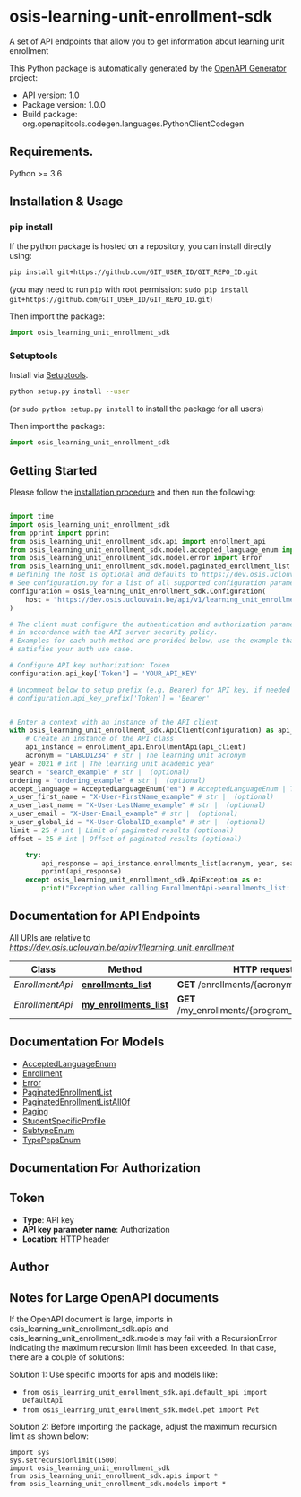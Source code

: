 # osis-learning-unit-enrollment-sdk
A set of API endpoints that allow you to get information about learning unit enrollment

This Python package is automatically generated by the [OpenAPI Generator](https://openapi-generator.tech) project:

- API version: 1.0
- Package version: 1.0.0
- Build package: org.openapitools.codegen.languages.PythonClientCodegen

## Requirements.

Python >= 3.6

## Installation & Usage
### pip install

If the python package is hosted on a repository, you can install directly using:

```sh
pip install git+https://github.com/GIT_USER_ID/GIT_REPO_ID.git
```
(you may need to run `pip` with root permission: `sudo pip install git+https://github.com/GIT_USER_ID/GIT_REPO_ID.git`)

Then import the package:
```python
import osis_learning_unit_enrollment_sdk
```

### Setuptools

Install via [Setuptools](http://pypi.python.org/pypi/setuptools).

```sh
python setup.py install --user
```
(or `sudo python setup.py install` to install the package for all users)

Then import the package:
```python
import osis_learning_unit_enrollment_sdk
```

## Getting Started

Please follow the [installation procedure](#installation--usage) and then run the following:

```python

import time
import osis_learning_unit_enrollment_sdk
from pprint import pprint
from osis_learning_unit_enrollment_sdk.api import enrollment_api
from osis_learning_unit_enrollment_sdk.model.accepted_language_enum import AcceptedLanguageEnum
from osis_learning_unit_enrollment_sdk.model.error import Error
from osis_learning_unit_enrollment_sdk.model.paginated_enrollment_list import PaginatedEnrollmentList
# Defining the host is optional and defaults to https://dev.osis.uclouvain.be/api/v1/learning_unit_enrollment
# See configuration.py for a list of all supported configuration parameters.
configuration = osis_learning_unit_enrollment_sdk.Configuration(
    host = "https://dev.osis.uclouvain.be/api/v1/learning_unit_enrollment"
)

# The client must configure the authentication and authorization parameters
# in accordance with the API server security policy.
# Examples for each auth method are provided below, use the example that
# satisfies your auth use case.

# Configure API key authorization: Token
configuration.api_key['Token'] = 'YOUR_API_KEY'

# Uncomment below to setup prefix (e.g. Bearer) for API key, if needed
# configuration.api_key_prefix['Token'] = 'Bearer'


# Enter a context with an instance of the API client
with osis_learning_unit_enrollment_sdk.ApiClient(configuration) as api_client:
    # Create an instance of the API class
    api_instance = enrollment_api.EnrollmentApi(api_client)
    acronym = "LABCD1234" # str | The learning unit acronym
year = 2021 # int | The learning unit academic year
search = "search_example" # str |  (optional)
ordering = "ordering_example" # str |  (optional)
accept_language = AcceptedLanguageEnum("en") # AcceptedLanguageEnum | The header advertises which languages the client is able to understand, and which locale variant is preferred. (By languages, we mean natural languages, such as English, and not programming languages.)  (optional)
x_user_first_name = "X-User-FirstName_example" # str |  (optional)
x_user_last_name = "X-User-LastName_example" # str |  (optional)
x_user_email = "X-User-Email_example" # str |  (optional)
x_user_global_id = "X-User-GlobalID_example" # str |  (optional)
limit = 25 # int | Limit of paginated results (optional)
offset = 25 # int | Offset of paginated results (optional)

    try:
        api_response = api_instance.enrollments_list(acronym, year, search=search, ordering=ordering, accept_language=accept_language, x_user_first_name=x_user_first_name, x_user_last_name=x_user_last_name, x_user_email=x_user_email, x_user_global_id=x_user_global_id, limit=limit, offset=offset)
        pprint(api_response)
    except osis_learning_unit_enrollment_sdk.ApiException as e:
        print("Exception when calling EnrollmentApi->enrollments_list: %s\n" % e)
```

## Documentation for API Endpoints

All URIs are relative to *https://dev.osis.uclouvain.be/api/v1/learning_unit_enrollment*

Class | Method | HTTP request | Description
------------ | ------------- | ------------- | -------------
*EnrollmentApi* | [**enrollments_list**](docs/EnrollmentApi.md#enrollments_list) | **GET** /enrollments/{acronym}/{year}/ | 
*EnrollmentApi* | [**my_enrollments_list**](docs/EnrollmentApi.md#my_enrollments_list) | **GET** /my_enrollments/{program_code}/{year}/ | 


## Documentation For Models

 - [AcceptedLanguageEnum](docs/AcceptedLanguageEnum.md)
 - [Enrollment](docs/Enrollment.md)
 - [Error](docs/Error.md)
 - [PaginatedEnrollmentList](docs/PaginatedEnrollmentList.md)
 - [PaginatedEnrollmentListAllOf](docs/PaginatedEnrollmentListAllOf.md)
 - [Paging](docs/Paging.md)
 - [StudentSpecificProfile](docs/StudentSpecificProfile.md)
 - [SubtypeEnum](docs/SubtypeEnum.md)
 - [TypePepsEnum](docs/TypePepsEnum.md)


## Documentation For Authorization


## Token

- **Type**: API key
- **API key parameter name**: Authorization
- **Location**: HTTP header


## Author




## Notes for Large OpenAPI documents
If the OpenAPI document is large, imports in osis_learning_unit_enrollment_sdk.apis and osis_learning_unit_enrollment_sdk.models may fail with a
RecursionError indicating the maximum recursion limit has been exceeded. In that case, there are a couple of solutions:

Solution 1:
Use specific imports for apis and models like:
- `from osis_learning_unit_enrollment_sdk.api.default_api import DefaultApi`
- `from osis_learning_unit_enrollment_sdk.model.pet import Pet`

Solution 2:
Before importing the package, adjust the maximum recursion limit as shown below:
```
import sys
sys.setrecursionlimit(1500)
import osis_learning_unit_enrollment_sdk
from osis_learning_unit_enrollment_sdk.apis import *
from osis_learning_unit_enrollment_sdk.models import *
```


